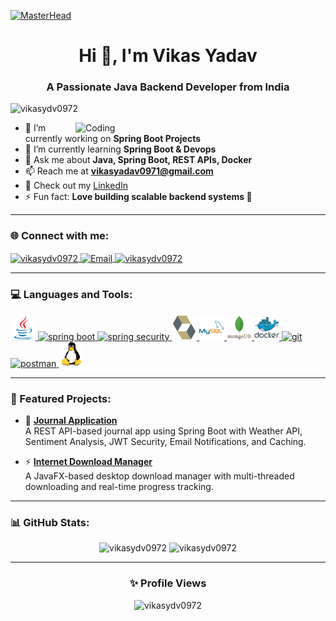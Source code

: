 [![MasterHead](https://raw.githubusercontent.com/your-username/banner-image-link-here/main/banner.gif)](https://github.com/vikasydv0972)

<h1 align="center">Hi 👋, I'm Vikas Yadav</h1>
<h3 align="center">A Passionate Java Backend Developer from India</h3>

<p align="left"> <img src="https://komarev.com/ghpvc/?username=vikasydv0972&label=Profile%20views&color=0e75b6&style=flat" alt="vikasydv0972" /> </p>

<img align="right" alt="Coding" width="400" src="https://media2.giphy.com/media/RbDKaczqWovIugyJmW/giphy.gif">

- 🔭 I’m currently working on **Spring Boot Projects**
- 🌱 I’m currently learning **Spring Boot & Devops**
- 💬 Ask me about **Java, Spring Boot, REST APIs, Docker**
- 📫 Reach me at **vikasyadav0971@gmail.com**
- 📄 Check out my [LinkedIn](https://www.linkedin.com/in/vikasydv0972)
- ⚡ Fun fact: **Love building scalable backend systems 🚀**

---

<h3 align="left">🌐 Connect with me:</h3>
<p align="left">
<a href="https://linkedin.com/in/vikasydv0972" target="blank">
  <img align="center" src="https://raw.githubusercontent.com/rahuldkjain/github-profile-readme-generator/master/src/images/icons/Social/linked-in-alt.svg" alt="vikasydv0972" height="30" width="40" />
</a>
<a href="mailto:vikasyadav0971@gmail.com" target="blank">
  <img align="center" src="https://upload.wikimedia.org/wikipedia/commons/4/4e/Gmail_Icon.png" alt="Email" height="30" width="40" />
</a>
<a href="https://github.com/vikasydv0972" target="blank">
  <img align="center" src="https://raw.githubusercontent.com/rahuldkjain/github-profile-readme-generator/master/src/images/icons/Social/github.svg" alt="vikasydv0972" height="30" width="40" />
</a>
</p>

---

<h3 align="left">💻 Languages and Tools:</h3>
<p align="left">
<a href="https://www.java.com" target="_blank" rel="noreferrer">
  <img src="https://raw.githubusercontent.com/devicons/devicon/master/icons/java/java-original.svg" alt="java" width="40" height="40"/>
</a>
<a href="https://spring.io/projects/spring-boot" target="_blank" rel="noreferrer">
  <img src="https://www.vectorlogo.zone/logos/springio/springio-icon.svg" alt="spring boot" width="40" height="40"/>
</a>
<a href="https://spring.io/projects/spring-security" target="_blank" rel="noreferrer">
  <img src="https://www.vectorlogo.zone/logos/springio/springio-icon.svg" alt="spring security" width="40" height="40"/>
</a>
<a href="https://hibernate.org/" target="_blank" rel="noreferrer">
  <img src="https://raw.githubusercontent.com/devicons/devicon/master/icons/hibernate/hibernate-original.svg" alt="hibernate" width="40" height="40"/>
</a>
<a href="https://www.mysql.com/" target="_blank" rel="noreferrer">
  <img src="https://raw.githubusercontent.com/devicons/devicon/master/icons/mysql/mysql-original-wordmark.svg" alt="mysql" width="40" height="40"/>
</a>
<a href="https://www.mongodb.com/" target="_blank" rel="noreferrer">
  <img src="https://raw.githubusercontent.com/devicons/devicon/master/icons/mongodb/mongodb-original-wordmark.svg" alt="mongodb" width="40" height="40"/>
</a>
<a href="https://www.docker.com/" target="_blank" rel="noreferrer">
  <img src="https://raw.githubusercontent.com/devicons/devicon/master/icons/docker/docker-original-wordmark.svg" alt="docker" width="40" height="40"/>
</a>
<a href="https://git-scm.com/" target="_blank" rel="noreferrer">
  <img src="https://www.vectorlogo.zone/logos/git-scm/git-scm-icon.svg" alt="git" width="40" height="40"/>
</a>
<a href="https://www.postman.com/" target="_blank" rel="noreferrer">
  <img src="https://www.vectorlogo.zone/logos/getpostman/getpostman-icon.svg" alt="postman" width="40" height="40"/>
</a>
<a href="https://www.linux.org/" target="_blank" rel="noreferrer">
  <img src="https://raw.githubusercontent.com/devicons/devicon/master/icons/linux/linux-original.svg" alt="linux" width="40" height="40"/>
</a>
</p>

---

<h3 align="left">🚀 Featured Projects:</h3>

- 📘 [**Journal Application**](https://github.com/vikasydv0972/Journal-App)  
  A REST API-based journal app using Spring Boot with Weather API, Sentiment Analysis, JWT Security, Email Notifications, and Caching.

- ⚡ [**Internet Download Manager**](https://github.com/vikasydv0972/Internet-Download-Manager)  
  A JavaFX-based desktop download manager with multi-threaded downloading and real-time progress tracking.

---

<h3 align="left">📊 GitHub Stats:</h3>
<p align="center">
  <img src="https://github-readme-stats.vercel.app/api?username=vikasydv0972&show_icons=true&theme=tokyonight" alt="vikasydv0972" />
  <img src="https://github-readme-streak-stats.herokuapp.com/?user=vikasydv0972&theme=tokyonight" alt="vikasydv0972" />
</p>

---

<h3 align="center">✨ Profile Views</h3>
<p align="center">
  <img src="https://komarev.com/ghpvc/?username=vikasydv0972&label=PROFILE+VIEWS&color=blue&style=flat" alt="vikasydv0972" />
</p>
